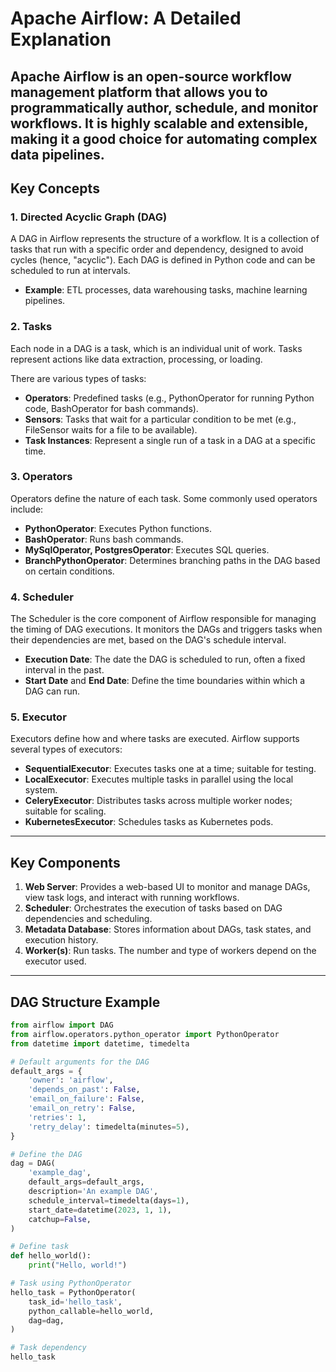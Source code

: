 # Apache Airflow: A Detailed Explanation

**Apache Airflow** is an open-source workflow management platform that allows you to programmatically author, schedule, and monitor workflows. It is highly scalable and extensible, making it a good choice for automating complex data pipelines.
---

## Key Concepts

### 1. Directed Acyclic Graph (DAG)
A DAG in Airflow represents the structure of a workflow. It is a collection of tasks that run with a specific order and dependency, designed to avoid cycles (hence, "acyclic"). Each DAG is defined in Python code and can be scheduled to run at intervals.

- **Example**: ETL processes, data warehousing tasks, machine learning pipelines.

### 2. Tasks
Each node in a DAG is a task, which is an individual unit of work. Tasks represent actions like data extraction, processing, or loading.

There are various types of tasks:
- **Operators**: Predefined tasks (e.g., PythonOperator for running Python code, BashOperator for bash commands).
- **Sensors**: Tasks that wait for a particular condition to be met (e.g., FileSensor waits for a file to be available).
- **Task Instances**: Represent a single run of a task in a DAG at a specific time.

### 3. Operators
Operators define the nature of each task. Some commonly used operators include:
- **PythonOperator**: Executes Python functions.
- **BashOperator**: Runs bash commands.
- **MySqlOperator, PostgresOperator**: Executes SQL queries.
- **BranchPythonOperator**: Determines branching paths in the DAG based on certain conditions.

### 4. Scheduler
The Scheduler is the core component of Airflow responsible for managing the timing of DAG executions. It monitors the DAGs and triggers tasks when their dependencies are met, based on the DAG's schedule interval.

- **Execution Date**: The date the DAG is scheduled to run, often a fixed interval in the past.
- **Start Date** and **End Date**: Define the time boundaries within which a DAG can run.

### 5. Executor
Executors define how and where tasks are executed. Airflow supports several types of executors:
- **SequentialExecutor**: Executes tasks one at a time; suitable for testing.
- **LocalExecutor**: Executes multiple tasks in parallel using the local system.
- **CeleryExecutor**: Distributes tasks across multiple worker nodes; suitable for scaling.
- **KubernetesExecutor**: Schedules tasks as Kubernetes pods.

---

## Key Components

1. **Web Server**: Provides a web-based UI to monitor and manage DAGs, view task logs, and interact with running workflows.
2. **Scheduler**: Orchestrates the execution of tasks based on DAG dependencies and scheduling.
3. **Metadata Database**: Stores information about DAGs, task states, and execution history.
4. **Worker(s)**: Run tasks. The number and type of workers depend on the executor used.

---

## DAG Structure Example

```python
from airflow import DAG
from airflow.operators.python_operator import PythonOperator
from datetime import datetime, timedelta

# Default arguments for the DAG
default_args = {
    'owner': 'airflow',
    'depends_on_past': False,
    'email_on_failure': False,
    'email_on_retry': False,
    'retries': 1,
    'retry_delay': timedelta(minutes=5),
}

# Define the DAG
dag = DAG(
    'example_dag',
    default_args=default_args,
    description='An example DAG',
    schedule_interval=timedelta(days=1),
    start_date=datetime(2023, 1, 1),
    catchup=False,
)

# Define task
def hello_world():
    print("Hello, world!")

# Task using PythonOperator
hello_task = PythonOperator(
    task_id='hello_task',
    python_callable=hello_world,
    dag=dag,
)

# Task dependency
hello_task

